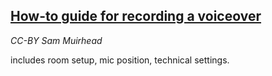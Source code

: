 ## [How-to guide for recording a voiceover](https://gitlab.com/cameralibre/Resources/blob/master/video/Voiceover_Recording_Guide.md)
_CC-BY Sam Muirhead_

includes room setup, mic position, technical settings.
